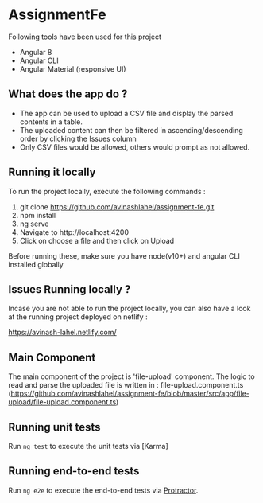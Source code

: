 # AssignmentFe

Following tools have been used for this project

- Angular 8
- Angular CLI
- Angular Material (responsive UI)

## What does the app do ?

- The app can be used to upload a CSV file and display the parsed contents in a table.
- The uploaded content can then be filtered in ascending/descending order by clicking the Issues column
- Only CSV files would be allowed, others would prompt as not allowed.

## Running it locally

To run the project locally, execute the following commands :

1) git clone https://github.com/avinashlahel/assignment-fe.git
2) npm install
3) ng serve 
4) Navigate to http://localhost:4200 
5) Click on choose a file and then click on Upload

Before running these, make sure you have node(v10+) and angular CLI installed globally

## Issues Running locally ?

Incase you are not able to run the project locally, you can also have a look
at the running project deployed on netlify :

https://avinash-lahel.netlify.com/

## Main Component

The main component of the project is 'file-upload' component.
The logic to read and parse the uploaded file is written in :
file-upload.component.ts 
(https://github.com/avinashlahel/assignment-fe/blob/master/src/app/file-upload/file-upload.component.ts)

## Running unit tests

Run `ng test` to execute the unit tests via [Karma]

## Running end-to-end tests

Run `ng e2e` to execute the end-to-end tests via [Protractor](http://www.protractortest.org/).

